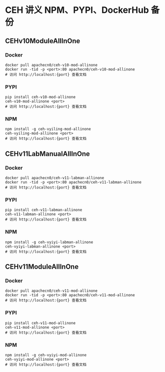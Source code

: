# CEH 讲义 NPM、PYPI、DockerHub 备份

## CEHv10ModuleAllInOne

### Docker

```
docker pull apachecn0/ceh-v10-mod-allinone
docker run -tid -p <port>:80 apachecn0/ceh-v10-mod-allinone
# 访问 http://localhost:{port} 查看文档
```

### PYPI

```
pip install ceh-v10-mod-allinone
ceh-v10-mod-allinone <port>
# 访问 http://localhost:{port} 查看文档
```

### NPM

```
npm install -g ceh-vyiling-mod-allinone
ceh-vyiling-mod-allinone <port>
# 访问 http://localhost:{port} 查看文档
```

## CEHv11LabManualAllInOne

### Docker

```
docker pull apachecn0/ceh-v11-labman-allinone
docker run -tid -p <port>:80 apachecn0/ceh-v11-labman-allinone
# 访问 http://localhost:{port} 查看文档
```

### PYPI

```
pip install ceh-v11-labman-allinone
ceh-v11-labman-allinone <port>
# 访问 http://localhost:{port} 查看文档
```

### NPM

```
npm install -g ceh-vyiyi-labman-allinone
ceh-vyiyi-labman-allinone <port>
# 访问 http://localhost:{port} 查看文档
```

## CEHv11ModuleAllInOne

### Docker

```
docker pull apachecn0/ceh-v11-mod-allinone
docker run -tid -p <port>:80 apachecn0/ceh-v11-mod-allinone
# 访问 http://localhost:{port} 查看文档
```

### PYPI

```
pip install ceh-v11-mod-allinone
ceh-v11-mod-allinone <port>
# 访问 http://localhost:{port} 查看文档
```

### NPM

```
npm install -g ceh-vyiyi-mod-allinone
ceh-vyiyi-mod-allinone <port>
# 访问 http://localhost:{port} 查看文档
```
